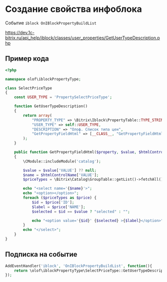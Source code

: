 # Создание свойства инфоблока

Событие `iblock OnIBlockPropertyBuildList`

https://dev.1c-bitrix.ru/api_help/iblock/classes/user_properties/GetUserTypeDescription.php

## Пример кода

```php
<?php

namespace olof\iblockPropertyType;

class SelectPriceType
{
	const USER_TYPE = 'PropertySelectPriceType';

	function GetUserTypeDescription()
	{
		return array(
			"PROPERTY_TYPE" => \Bitrix\Iblock\PropertyTable::TYPE_STRING,
			"USER_TYPE" => self::USER_TYPE,
			"DESCRIPTION" => "Олоф. Список типа цен",
			"GetPropertyFieldHtml" => [__CLASS__, "GetPropertyFieldHtml"],
		);
	}

	public function GetPropertyFieldHtml($property, $value, $htmlControlName)
	{
		\CModule::includeModule('catalog');

		$value = $value['VALUE'] ?? null;
		$name = $htmlControlName['VALUE'];
		$priceTypes = \Bitrix\Catalog\GroupTable::getList()->fetchAll();

		echo "<select name='{$name}'>";
		echo "<option></option>";
		foreach ($priceTypes as $price) {
			$id = $price['ID'];
			$label = $price['NAME'];
			$selected = $id == $value ? "selected" : "";

			echo "<option value='{$id}' {$selected} >{$label}</option>";
		}
		echo "</select>";
	}
}
```

## Подписка на событие

```php
AddEventHandler('iblock', 'OnIBlockPropertyBuildList', function(){
	return \olof\iblockPropertyType\SelectPriceType::GetUserTypeDescription();
});
```

